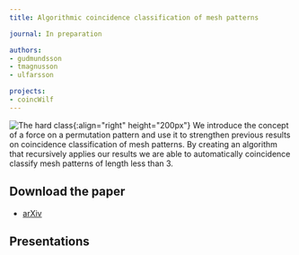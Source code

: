 ```yaml
---
title: Algorithmic coincidence classification of mesh patterns

journal: In preparation

authors:
- gudmundsson
- tmagnusson
- ulfarsson

projects:
- coincWilf
---
```

![The hard class]({{site.baseurl}}/assets/img/shalg.png){:align="right" height="200px"}
We introduce the concept of a force on a permutation pattern and use it to
strengthen previous results on coincidence classification of mesh patterns. By
creating an algorithm that recursively applies our results we are able to automatically
coincidence classify mesh patterns of length less than 3.
<!-- Needs to be updated. 2019-03-03 -->

## Download the paper
<!-- - [{{ page.journal }}](https://cs.uwaterloo.ca/journals/JIS/VOL20/Bean/bean2.html) -->
- [arXiv](https://arxiv.org/abs/1910.08127)

## Presentations
